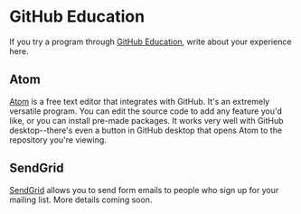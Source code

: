 # GitHub Education

If you try a program through [GitHub Education](https://education.github.com), write about your experience here.

## Atom

[Atom](https://atom.io) is a free text editor that integrates with GitHub. It's an extremely versatile program. You can edit the source code to add any feature you'd like, or you can install pre-made packages. It works very well with GitHub desktop--there's even a button in GitHub desktop that opens Atom to the repository you're viewing.

## SendGrid

[SendGrid](https://sendgrid.com/) allows you to send form emails to people who sign up for your mailing list. More details coming soon.
